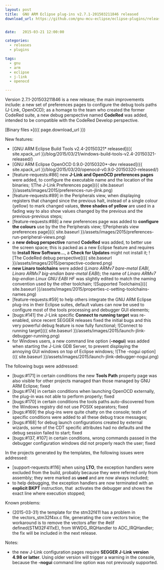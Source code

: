 ```yaml
---
layout: post
title:  GNU ARM Eclipse plug-ins v2.7.1-201503211846 released
download_url: https://github.com/gnu-mcu-eclipse/eclipse-plugins/releases/tag/v2.7.1-201503211846


date:   2015-03-21 12:00:00

categories:
  - releases
  - plugins

tags:
  - gnu
  - arm
  - eclipse
  - j-link
  - openocd

---
```


Version 2.7.1-201503211846 is a new release; the main improvements include: a new set of preferences pages to configure the debug tools paths (J-Link, OpenOCD); as a homage to the team who created the former CodeRed suite, a new debug perspective named **CodeRed** was added, intended to be compatible with the CodeRed Develop perspective.

[Binary files »]({{ page.download_url }})

New features:

- [GNU ARM Eclipse Build Tools v2.4-20150321* released]({{ site.xpack_url }}/blog/2015/03/21/windows-build-tools-v2.4-20150321-released/)
- [GNU ARM Eclipse OpenOCD 0.9.0-20150320*-dev released]({{ site.xpack_url }}/blog/2015/03/20/openocd-v0.9.0-20150320-released/)
- [feature-requests:#86] new **J-Link and OpenOCD preferences pages** were added, to configure the executable name and the location of the binaries;
  ![The J-Link Preferences page]({{ site.baseurl }}/assets/images/2015/preferences-run-jlink.png)
- [feature-requests:#89] in the Peripherals view, when displaying registers that changed since the previous halt, instead of a single colour (yellow) to mark changed values, **three shades of yellow** are used in a fading way to also show values changed by the previous and the previous-previous steps;
- [feature-requests:#88] a new preferences page was added to **configure the colours** use by the the Peripherals view;
  ![Peripherals view preferences page]({{ site.baseurl }}/assets/images/2015/preferences-run-peripheral-views.png)
- a **new debug perspective** named **CodeRed** was added, to better use the screen space; this is packed as a new Eclipse feature and requires to **Install New Software...**, a **Check for Updates** might not install it;
  ![The CodeRed debug perspective]({{ site.baseurl }}/assets/images/2015/perspective-codered.png)
- **new Linaro toolchains** were added (*Linaro ARMv7 bare-metal EABI*, *Linaro ARMv7 big-endian bare-metal EABI*); the name of *Linaro ARMv7 big-endian Linux GNU EABI HF* was slightly edited to match the naming convention used by the other toolchain;
  ![Supported Toolchains]({{ site.baseurl }}/assets/images/2015/properties-c-setting-toolchains-names.png)
- [feature-requests:#59] to help others integrate the GNU ARM Eclipse plug-ins in their Eclipse suites, default values can now be used to configure most of the tools processing and debugger GUI elements;
- [bugs:#141] the J-Link specific **Connect to running target** was re-enabled, since recent SEGGER releases fixed the initial bugs and this very powerful debug feature is now fully functional;
  ![Connect to running target]({{ site.baseurl }}/assets/images/2015/launch-jlink-debugger-running.png)
- for Windows users, a new command line option (**-nogui**) was added when starting the J-Link GDB Server, to prevent displaying the annoying GUI windows on top of Eclipse windows;
  ![The -nogui option]({{ site.baseurl }}/assets/images/2015/launch-jlink-debugger-nogui.png)

The following bugs were addressed:

- [bugs:#171] in certain conditions the new **Tools Path** property page was also visible for other projects managed than those managed by GNU ARM Eclipse; fixed
- [bugs:#174] in certain conditions when launching OpenOCD externally, the plug-in was not able to perform properly; fixed
- [bugs:#170] in certain conditions the tools paths auto-discovered from the Windows registry did not use POSIX separators; fixed
- [bugs:#169] the plug-ins were quite chatty on the console; tests of specific conditions were added to all these debug trace messages;
- [bugs:#168] for debug launch configurations created by external wizards, some of the CDT specific attributes had no defaults and the debug session failed to start; fixed
- [bugs:#137, #107] in certain conditions, wrong commands passed in the debugger configuration windows did not properly reach the user; fixed

In the projects generated by the templates, the following issues were addressed:

- [support-requests:#116] when using **LTO**, the exception handlers were excluded from the build, probably because they were referred only from assembly; they were marked as **used** and are now always included;
- to help debugging, the exception handlers are now terminated with an **explicit BKPT** instruction, that  activates the debugger and shows the exact line where execution stopped;

Known problems:

- (2015-03-31) the template for the stm32f411 has a problem in the vectors\_stm32f4xx.c file, generating the core vectors twice; the workaround is to remove the vectors after the #elif defined(STM32F411xE), from WWDG\_IRQHandler to ADC_IRQHandler; the fix will be included in the next release.

Notes:

- the new J-Link configuration pages require **SEGGER J-Link version 4.98 or latter**. Using older version will trigger a warning in the console, because the **-nogui** command line option was not previously supported.
